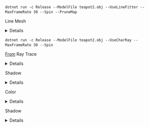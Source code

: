 ```
dotnet run -c Release --ModelFile teapot2.obj --UseLineFitter --MaxFrameRate 30 --Spin --PruneMap
```
Line Mesh 
<details>
![Teapot as Line Mesh](docs/teapot_line.gif)
</details>

```
dotnet run -c Release --ModelFile teapot2.obj --UseCharRay --MaxFrameRate 30 --Spin
```
[From](https://github.com/boxofyellow/Ascii3dEngine/commit/0ed839bb0871f6ed2ca72fc800f2c53c66349c12)
Ray Trace
<details>
![Teapot as Ray Trace](docs/teapot_ray.gif)
</details>

Shadow
<details>
![Teapot with Shadow](docs/teapot_shadow.gif)
</details>

Color
<details>
![Teapot with Shadow](docs/teapot_color.gif)
</details>

Shadow
<details>
![Teapot with Shadow](docs/teapot_real.gif)
</details>
